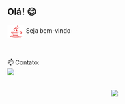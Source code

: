 ## Olá! 😊
<img align="center" alt="Java" height="30" width="40" src="https://raw.githubusercontent.com/devicons/devicon/master/icons/java/java-plain.svg">
Seja bem-vindo <br>
<br><br>

📫 Contato: <br>
<a href="https://www.linkedin.com/in/maisaenide/" target="_blank"><img src="https://img.shields.io/badge/LinkedIn-0077B5?style=for-the-badge&logo=linkedin&logoColor=white" target="_blank"></a><br><br>

<div align="center">
  <a href="https://github.com/MaisaEnide">
  <img height="130em" src="https://github-readme-stats.vercel.app/api/top-langs/?username=MaisaEnide&layout=compact&langs_count=7&theme=radical"/>
</div>

<!---
MaisaEnide/MaisaEnide is a ✨ special ✨ repository because its `README.md` (this file) appears on your GitHub profile.
You can click the Preview link to take a look at your changes.
--->
